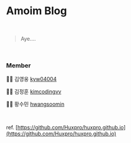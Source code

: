 # Amoim Blog

<br/>

> Aye....

<br/>

### Member

👨‍🎓 김영웅 [kyw04004](https://github.com/kyw04004/)

👨‍🎓 김정훈 [kimcodingvv](https://github.com/kimcodingvv/)

👩‍🎓 황수민 [hwangsoomin](https://github.com/hwangsoomin/)

<br/>

ref. [https://github.com/Huxpro/huxpro.github.io](https://github.com/Huxpro/huxpro.github.io)
